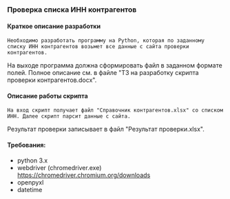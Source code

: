 ### Проверка списка ИНН контрагентов

#### Краткое описание разработки

	Необходимо разработать программу на Python, которая по заданному списку ИНН контрагентов возьмет все данные с сайта проверки контрагентов. 
На выходе программа должна сформировать файл в заданном формате полей. Полное описание см. в файле "ТЗ на разработку скрипта проверки контрагентов.docx".

#### Описание работы скрипта
	На вход скрипт получает файл "Справочник контрагентов.xlsx" со списком ИНН. Далее скрипт парсит данные с сайта.
Результат проверки записывает в файл "Результат проверки.xlsx".

#### Требования:
- python 3.x
- webdriver (chromedriver.exe) https://chromedriver.chromium.org/downloads
- openpyxl
- datetime


